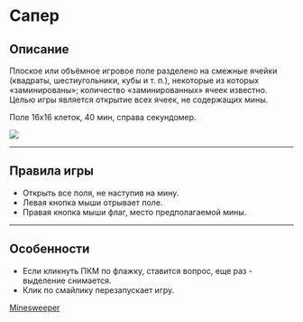 # Сапер

## Описание 

Плоское или объёмное игровое поле разделено на смежные ячейки (квадраты, шестиугольники, кубы и т. п.), некоторые из которых «заминированы»; количество «заминированных» ячеек известно. Целью игры является открытие всех ячеек, не содержащих мины.

Поле 16х16 клеток, 40 мин, справа секундомер.

<img src="https://davmedia.test.tech-mail.ru/editor_uploads/2023/02/07/minesweeper.png">

----

## Правила игры

+ Открыть все поля, не наступив на мину.
+ Левая кнопка мыши отрывает поле.
+ Правая кнопка мыши флаг, место предполагаемой мины.
----

## Особенности

+ Если кликнуть ПКМ по флажку, ставится вопрос, еще раз - выделение снимается.
+ Клик по смайлику перезапускает игру.

[Minesweeper](https://startling-figolla-4a2621.netlify.app)